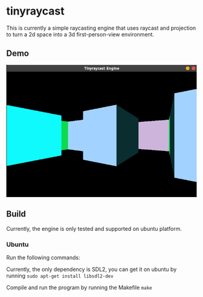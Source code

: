 # tinyraycast

This is currently a simple raycasting engine that uses raycast and projection to turn a 2d space into a 3d first-person-view environment.

## Demo
![alt text](https://github.com/jwCheng28/tinyraycast/blob/main/img/demo.png)

## Build
Currently, the engine is only tested and supported on ubuntu platform.
### Ubuntu
Run the following commands:

Currently, the only dependency is SDL2, you can get it on ubuntu by running `sudo apt-get install libsdl2-dev`

Compile and run the program by running the Makefile `make`
